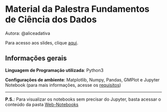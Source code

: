# Material da Palestra Fundamentos de Ciência dos Dados

Autora: @aliceadativa

Para acesso aos slides, clique [aqui](https://www.dropbox.com/s/u6sh4ix8blzmy9h/Fundamentos%20de%20Ci%C3%AAncia%20dos%20Dados.pdf?dl=0).


## Informações gerais

**Linguagem de Programação utilizada**: Python3

**Configurações de ambiente**: Matplotlib, Numpy, Pandas, GMPlot e Jupyter Notebook (para mais informações, acesse os [requisitos](https://github.com/aliceadativa/Python-Floripa-30/blob/master/requirements.txt))

---

**P.S.**: Para visualizar os notebooks sem precisar do Jupyter, basta acessar o conteúdo da pasta [Web-Notebooks](https://github.com/aliceadativa/Python-Floripa-30/tree/master/Web-Notebooks)
